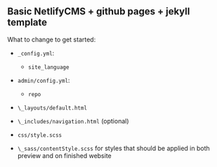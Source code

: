 ## Basic NetlifyCMS + github pages + jekyll template

What to change to get started:

* `_config.yml`:
  - `site_language`
* `admin/config.yml`:
  - `repo`
 
* `\_layouts/default.html`
* `\_includes/navigation.html` (optional)
* `css/style.scss`
* `\_sass/contentStyle.scss` for styles that should be applied in both preview and on finished website
